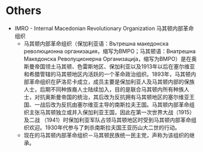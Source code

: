 # Others

- IMRO - Internal Macedonian Revolutionary Organization 马其顿内部革命组织
  - 马其顿内部革命组织（保加利亚语：Вътрешна македонска революционна организация，缩写为ВМРО；马其顿语：Внатрешна Македонска Револуционерна Организација，缩写为ВМРО）是在奥斯曼帝国领土马其顿、色雷斯地区、保加利亚以及1913年以后在塞尔维亚和希腊管辖的马其顿地区内活跃的一个革命政治组织。1893年，马其顿内部革命组织在萨洛尼卡成立，成员主要是保加利亚人及马其顿内部的保族人士，后期不同种族裔人士陆续加入，目的是联合马其顿内所有种族人士，对抗奥斯曼帝国的统治，其后改为反抗拥有马其顿地区的塞尔维亚王国、一战后改为反抗由塞尔维亚主导的南斯拉夫王国。马其顿内部革命组织主张马其顿独立或并入保加利亚王国，因此在第一次世界大战（1915）及二战 （1941）时保加利亚军队占领马其顿地区时受到马其顿内部革命组织欢迎。1930年代参与了刺杀南斯拉夫国王亚历山大二世的行动。
  - 现在的马其顿内部革命组织－马其顿民族统一民主党，声称为该组织的继承。
  
